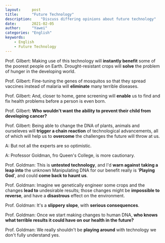 ```yaml
---
layout:		post
title:		"Future Technology"
description:	"Discuss differing opinions about future technology"
date:		2021-02-05
author:		"Yawei"
categories: "English"
keywords:
    - English
    - Future Technology
---
```


Prof. Gilbert: Making use of this technology will **instantly benefit** some of the poorest people on Earth. Drought-resistant crops will **solve** the problem of hunger in the developing world.

Prof. Gilbert: Fine-tuning the genes of mosquitos so that they spread vaccines instead of malaria will **eliminate** many terrible diseases.

Prof. Gilbert: And, closer to home, gene screening will **enable** us to find and fix health problems before a person is even born.

Prof. Gilbert: **Who wouldn't want the ability to prevent their child from developing cancer?**

Prof. Gilbert: Being able to change the DNA of plants, animals and ourseleves will **trigger a chain reaction** of technological advancements, all of which will help us to **overcome** the challenges the future will throw at us.

A: But not all the experts are so optimistic.

A: Professor Goldman, fro Queen's College, is more cautionary.

Prof. Goldman: This is **untested technology**, and I'd **warn against** **taking a leap into** the unknown Manipulating DNA for our benefit really is '**Playing God**', and could **come back to haunt us**.

Prof. Goldman: Imagine we genetically engineer some crops and the changes **lead to** undesirable results; those changes might be **impossible to reverse**, and have a **disastrous** effect on the environment.

Prof. Goldman: It's a **slippery slope**, with **serious consequences**.

Prof. Goldman: Once we start making changes to human DNA, **who knows what terrible results it could have on our health in the future?**

Prof. Goldman: We really shouldn't be **playing around** with technology we don't fully understand yes.
